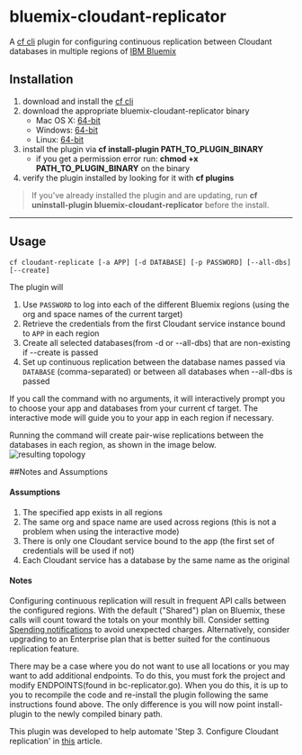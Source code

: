 # bluemix-cloudant-replicator
A [cf cli](https://github.com/cloudfoundry/cli) plugin for configuring continuous replication between Cloudant databases in multiple regions of [IBM Bluemix](http://bluemix.net)

## Installation
1. download and install the [cf cli](https://github.com/cloudfoundry/cli)
2. download the appropriate bluemix-cloudant-replicator binary
	* Mac OS X: [64-bit](https://github.com/ibmjstart/bluemix-cloudant-replicator/releases/download/0.1.2/bc-replicator_0.1.2_osx.zip)
	* Windows:  [64-bit](https://github.com/ibmjstart/bluemix-cloudant-replicator/releases/download/0.1.2/bc-replicator_0.1.2_win64.zip)
	* Linux:    [64-bit](https://github.com/ibmjstart/bluemix-cloudant-replicator/releases/download/0.1.2/bc-replicator_0.1.2_linux.zip)
3. install the plugin via **cf install-plugin PATH_TO_PLUGIN_BINARY** 
	* if you get a permission error run: **chmod +x PATH_TO_PLUGIN_BINARY** on the binary
4. verify the plugin installed by looking for it with **cf plugins** 

> If you've already installed the plugin and are updating, run **cf uninstall-plugin bluemix-cloudant-replicator** before the install.

***


## Usage

```
cf cloudant-replicate [-a APP] [-d DATABASE] [-p PASSWORD] [--all-dbs] [--create]
```
The plugin will

1. Use `PASSWORD` to log into each of the different Bluemix regions (using the org and space names of the current target)
2. Retrieve the credentials from the first Cloudant service instance bound to `APP` in each region
3. Create all selected databases(from -d or --all-dbs) that are non-existing if --create is passed
4. Set up continuous replication between the database names passed via `DATABASE` (comma-separated) or between all databases when --all-dbs is passed 

If you call the command with no arguments, it will interactively prompt you to choose your app and databases from your current cf target. The interactive mode will guide you to your app in each region if necessary.

Running the command will create pair-wise replications between the databases in each region, as shown in the image below.
![resulting topology](https://github.com/ibmjstart/bluemix-cloudant-replicator/blob/master/README_images/bluemix-cloudant-replicator_diagram_2.png)

##Notes and Assumptions

#### Assumptions

1. The specified app exists in all regions
2. The same org and space name are used across regions (this is not a problem when using the interactive mode)
3. There is only one Cloudant service bound to the app (the first set of credentials will be used if not)
4. Each Cloudant service has a database by the same name as the original

#### Notes

Configuring continuous replication will result in frequent API calls between the configured regions. With the default ("Shared") plan on Bluemix, these calls will count toward the totals on your monthly bill. Consider setting [Spending notifications](https://console.ng.bluemix.net/docs/admin/account.html#notifications) to avoid unexpected charges. Alternatively, consider upgrading to an Enterprise plan that is better suited for the continuous replication feature.

There may be a case where you do not want to use all locations or you may want to add additional endpoints. To do this, you must fork the project and modify ENDPOINTS(found in bc-replicator.go). When you do this, it is up to you to recompile the code and re-install the plugin following the same instructions found above.  The only difference is you will now point install-plugin to the newly compiled binary path.

This plugin was developed to help automate 'Step 3. Configure Cloudant replication' in [this](http://www.ibm.com/developerworks/cloud/library/cl-multi-region-bluemix-apps-with-cloudant-and-dyn-trs/index.html#cmt_4) article.
